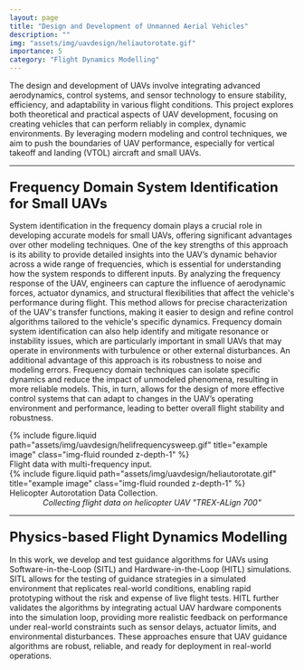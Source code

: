 ```yaml
---
layout: page
title: "Design and Development of Unmanned Aerial Vehicles"
description: ""
img: "assets/img/uavdesign/heliautorotate.gif"
importance: 5
category: "Flight Dynamics Modelling"
---
```


The design and development of UAVs involve integrating advanced aerodynamics, control systems, and sensor technology to ensure stability, efficiency, and adaptability in various flight conditions. This project explores both theoretical and practical aspects of UAV development, focusing on creating vehicles that can perform reliably in complex, dynamic environments. By leveraging modern modeling and control techniques, we aim to push the boundaries of UAV performance, especially for vertical takeoff and landing (VTOL) aircraft and small UAVs.

<hr> <!-- Adding a line to separate sections -->

### <span style="font-weight: bold; font-size: 24px;">Frequency Domain System Identification for Small UAVs</span>

System identification in the frequency domain plays a crucial role in developing accurate models for small UAVs, offering significant advantages over other modeling techniques. One of the key strengths of this approach is its ability to provide detailed insights into the UAV’s dynamic behavior across a wide range of frequencies, which is essential for understanding how the system responds to different inputs. By analyzing the frequency response of the UAV, engineers can capture the influence of aerodynamic forces, actuator dynamics, and structural flexibilities that affect the vehicle's performance during flight. This method allows for precise characterization of the UAV's transfer functions, making it easier to design and refine control algorithms tailored to the vehicle's specific dynamics. Frequency domain system identification can also help identify and mitigate resonance or instability issues, which are particularly important in small UAVs that may operate in environments with turbulence or other external disturbances. An additional advantage of this approach is its robustness to noise and modeling errors. Frequency domain techniques can isolate specific dynamics and reduce the impact of unmodeled phenomena, resulting in more reliable models. This, in turn, allows for the design of more effective control systems that can adapt to changes in the UAV’s operating environment and performance, leading to better overall flight stability and robustness.

<div class="row justify-content-sm-center">
    <div class="col-sm-6 mt-3 mt-md-0">
        {% include figure.liquid path="assets/img/uavdesign/helifrequencysweep.gif" title="example image" class="img-fluid rounded z-depth-1" %}
        <div class="caption">
            Flight data with multi-frequency input.
        </div>
    </div>
    <div class="col-sm-6 mt-3 mt-md-0">
        {% include figure.liquid path="assets/img/uavdesign/heliautorotate.gif" title="example image" class="img-fluid rounded z-depth-1" %}
        <div class="caption">
            Helicopter Autorotation Data Collection.
        </div>
    </div>
</div>
<div class="caption" style="font-style: italic; font-size: 14px; text-align: center;">
    Collecting flight data on helicopter UAV "TREX-ALign 700"
</div>

<hr> <!-- Adding a line to separate sections -->

### <span style="font-weight: bold; font-size: 24px;">Physics-based Flight Dynamics Modelling</span>

In this work, we develop and test guidance algorithms for UAVs using Software-in-the-Loop (SITL) and Hardware-in-the-Loop (HITL) simulations. SITL allows for the testing of guidance strategies in a simulated environment that replicates real-world conditions, enabling rapid prototyping without the risk and expense of live flight tests. HITL further validates the algorithms by integrating actual UAV hardware components into the simulation loop, providing more realistic feedback on performance under real-world constraints such as sensor delays, actuator limits, and environmental disturbances. These approaches ensure that UAV guidance algorithms are robust, reliable, and ready for deployment in real-world operations.
